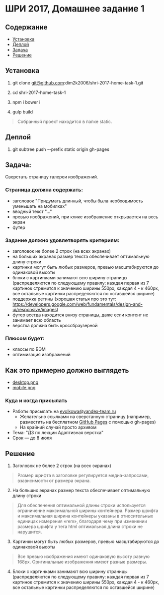 # ШРИ 2017, Домашнее задание 1

## Содержание

- [Установка](#Установка)
- [Деплой](#Деплой)
- [Задача](#Задача)
- [Решение](#Решение)

## Установка

1. git clone git@github.com:dim2k2006/shri-2017-home-task-1.git

2. cd shri-2017-home-task-1

3. npm i bower i

4. gulp build

> Собранный проект находится в папке static.

## Деплой

1. git subtree push --prefix static origin gh-pages

## Задача:
Сверстать страницу галереи изображений.

### Страница должна содержать:
- заголовок "Придумать длинный, чтобы была необходимость уменьшать на мобилках"
- вводный текст "..."
- превью изображений, при клике изображение открывается на весь экран
- футер

### Задание должно удовлетворять критериям:
- заголовок не более 2 строк (на всех экранах)
- на больших экранах размер текста обеспечивает оптимальную длину строки
- картинки могут быть любых размеров, превью масштабируются до одинаковой высоты
- блоки с картинками занимают всю ширину страницы (распределяются по следующему правилу:
каждая первая из 7 картинок стремится к значению ширины 550px, каждая 4 - к 460px, все остальные картинки распределяются по оставшейся ширине)
- поддержка ретины (хорошая статья про это тут: https://developers.google.com/web/fundamentals/design-and-ui/responsive/images)
- футер всегда находится внизу страницы, даже если контент не занимает всю область
- верстка должна быть кроссбраузерной

### Плюсом будет:
- классы по БЭМ
- оптимизация изображений

## Как это примерно должно выглядеть
- [desktop.png](https://github.com/shri-msk-2017/rwd-home-task/blob/master/desktop.png)
- [mobile.png](https://github.com/shri-msk-2017/rwd-home-task/blob/master/mobile.png)

### Куда и когда присылать
- Работы присылать на evolkowa@yandex-team.ru
  - Желательно ссылками на сверстанную страницу (например, разместить на бесплатном [GitHub Pages](https://pages.github.com/) с помощью gh-pages)
  - На крайний случай просто архивом
- Тема: "ДЗ по лекции Адаптивная верстка"
- Срок — до 8 июля

## Решение

1. Заголовок не более 2 строк (на всех экранах)

> Размер шрифта в заголовке регулируется медиа-запросами, взависимости от размера экрана.

2. На больших экранах размер текста обеспечивает оптимальную длину строки

> Для обеспечения оптимальной длины строки используется ограничение максимальной ширины контейнера. Размер шрифта и максимальная ширина контейнеры указаны в относительных единицах измерения «rem», благодаря чему при изменении размера шрифта у тега html оптимальная длина строки не нарушится.

3. Картинки могут быть любых размеров, превью масштабируются до одинаковой высоты

> Все превью изображения имеют одинаковую высоту равную 168px. Оригинальные изображения имеют разные размеры.

4. Блоки с картинками занимают всю ширину страницы (распределяются по следующему правилу: каждая первая из 7 картинок стремится к значению ширины 550px, каждая 4 - к 460px, все остальные картинки распределяются по оставшейся ширине)
